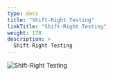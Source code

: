 ```yaml
---
type: docs
title: "Shift-Right Testing"
linkTitle: "Shift-Right Testing"
weight: 178
description: >
  Shift-Right Testing
---
```


![Shift-Right Testing](/images/bootcamp-slides/microservices-bootcamp/Slide178.PNG)
